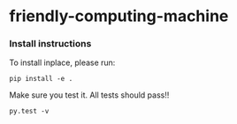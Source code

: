 # friendly-computing-machine

### Install instructions
To install inplace, please run:
```
pip install -e .
```
Make sure you test it. All tests should pass!!
```
py.test -v
```
